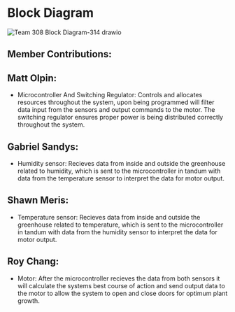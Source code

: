 # Block Diagram

![Team 308 Block Diagram-314 drawio](https://github.com/EGR314Team308/Team308.github.io/assets/156870072/3e1ab11f-9fd2-42ee-ad53-fa386f9f299e)

## Member Contributions:

## Matt Olpin:
- Microcontroller And Switching Regulator:
  Controls and allocates resources throughout the system, upon being programmed will filter data input from the sensors and output commands to the motor. The switching regulator ensures proper power is being distributed correctly throughout the system.

## Gabriel Sandys:
- Humidity sensor:
  Recieves data from inside and outside the greenhouse related to humidity, which is sent to the microcontroller in tandum with data from the temperature sensor to interpret the data for motor output.

## Shawn Meris:
- Temperature sensor:
  Recieves data from inside and outside the greenhouse related to temperature, which is sent to the microcontroller in tandum with data from the humidity sensor to interpret the data for motor output.

## Roy Chang:
- Motor:
  After the microcontroller recieves the data from both sensors it will calculate the systems best course of action and send output data to the motor to allow the system to open and close doors for optimum plant growth.
